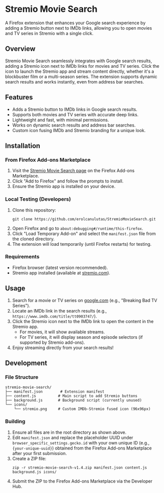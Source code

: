 # Stremio Movie Search

A Firefox extension that enhances your Google search experience by adding a Stremio button next to IMDb links, allowing you to open movies and TV series in Stremio with a single click.

## Overview

Stremio Movie Search seamlessly integrates with Google search results, adding a Stremio icon next to IMDb links for movies and TV series. Click the icon to launch the Stremio app and stream content directly, whether it's a blockbuster film or a multi-season series. The extension supports dynamic search results and works instantly, even from address bar searches.

## Features
- Adds a Stremio button to IMDb links in Google search results.
- Supports both movies and TV series with accurate deep links.
- Lightweight and fast, with minimal permissions.
- Works on dynamic search results and address bar searches.
- Custom icon fusing IMDb and Stremio branding for a unique look.

## Installation

### From Firefox Add-ons Marketplace
1. Visit the [Stremio Movie Search page](https://addons.mozilla.org/en-US/firefox/addon/stremio-movie-search/) on the Firefox Add-ons Marketplace.
2. Click "Add to Firefox" and follow the prompts to install.
3. Ensure the Stremio app is installed on your device.

### Local Testing (Developers)
1. Clone this repository:
   ```
   git clone https://github.com/erolcanulutas/StremioMovieSearch.git
   ```
2. Open Firefox and go to `about:debugging#/runtime/this-firefox`.
3. Click "Load Temporary Add-on" and select the `manifest.json` file from the cloned directory.
4. The extension will load temporarily (until Firefox restarts) for testing.

### Requirements
- Firefox browser (latest version recommended).
- Stremio app installed (available at [stremio.com](https://www.stremio.com)).

## Usage
1. Search for a movie or TV series on [google.com](https://www.google.com) (e.g., "Breaking Bad TV Series").
2. Locate an IMDb link in the search results (e.g., `https://www.imdb.com/title/tt0903747/`).
3. Click the Stremio icon next to the IMDb link to open the content in the Stremio app.
   - For movies, it will show available streams.
   - For TV series, it will display season and episode selectors (if supported by Stremio add-ons).
4. Enjoy streaming directly from your search results!

## Development

### File Structure
```
stremio-movie-search/
├── manifest.json        # Extension manifest
├── content.js          # Main script to add Stremio buttons
├── background.js       # Background script (currently unused)
└── icons/
    └── stremio.png     # Custom IMDb-Stremio fused icon (96x96px)
```

### Building
1. Ensure all files are in the root directory as shown above.
2. Edit `manifest.json` and replace the placeholder UUID under `browser_specific_settings.gecko.id` with your own unique ID (e.g., `{your-unique-uuid}`) obtained from the Firefox Add-ons Marketplace after your first submission.
3. Create a ZIP file:
   ```
   zip -r stremio-movie-search-v1.4.zip manifest.json content.js background.js icons/
   ```
4. Submit the ZIP to the Firefox Add-ons Marketplace via the Developer Hub.
